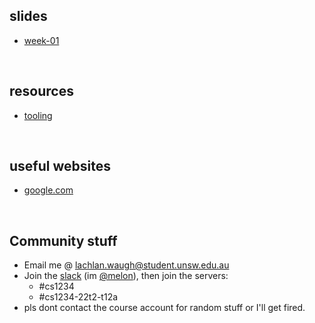 ## slides
* [week-01](/cba-ctfs/week01)

&nbsp;

## resources
* [tooling](/1234/resources/tooling)

&nbsp;

## useful websites
* [google.com](https://www.google.com)

&nbsp;

## Community stuff
* Email me @ [lachlan.waugh@student.unsw.edu.au]()
* Join the [slack](https://seceduau.slack.com/signup) (im [@melon]()), then join the servers:
    * #cs1234
    * #cs1234-22t2-t12a
* pls dont contact the course account for random stuff or I'll get fired.

